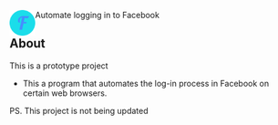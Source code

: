 <p align="center"><img src="public/img/logo.png" width="45" align="left">
</p>

Automate logging in to Facebook

## About
This is a prototype project
* This a program that automates the log-in process in Facebook on certain web browsers.

PS. This project is not being updated
